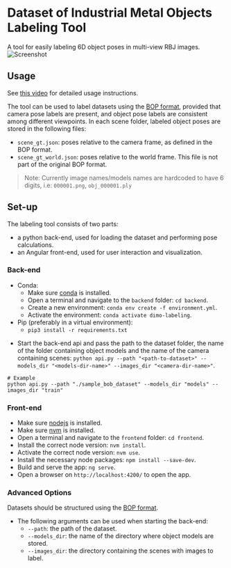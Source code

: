 # Dataset of Industrial Metal Objects Labeling Tool

A tool for easily labeling 6D object poses in multi-view RBJ images. 
![Screenshot](docs/images/screenshot.png)

## Usage

See [this video](https://youtu.be/qvZfD38i7ro) for detailed usage instructions.

The tool can be used to label datasets using the [BOP format](https://github.com/thodan/bop_toolkit/blob/master/docs/bop_datasets_format.md), provided that camera pose labels are present, and object pose labels are consistent among different viewpoints. 
In each scene folder, labeled object poses are stored in the following files:
* `scene_gt.json`: poses relative to the camera frame, as defined in the BOP format.
* `scene_gt_world.json`: poses relative to the world frame. This file is not part of the original BOP format.

> Note: Currently image names/models names are hardcoded to have 6 digits, i.e: `000001.png`, `obj_000001.ply`

## Set-up

The labeling tool consists of two parts:
* a python back-end, used for loading the dataset and performing pose calculations.
* an Angular front-end, used for user interaction and visualization.

### Back-end
- Conda:
  * Make sure [conda](https://docs.conda.io/en/latest/miniconda.html) is installed.
  * Open a terminal and navigate to the `backend` folder: `cd backend`.
  * Create a new environment: `conda env create -f environment.yml`.
  * Activate the environment: `conda activate dimo-labeling`.
- Pip (preferably in a virtual environment):
  * `pip3 install -r requirements.txt`
* Start the back-end api and pass the path to the dataset folder, the name of the folder containing object models and the name of the camera containing scenes: `python api.py --path "<path-to-dataset>" --models_dir "<models-dir-name>" --images_dir "<camera-dir-name>"`.
```shell
# Example
python api.py --path "./sample_bob_dataset" --models_dir "models" --images_dir "train"
```

### Front-end
* Make sure [nodejs](https://nodejs.org/en/download/) is installed.
* Make sure [nvm](https://github.com/nvm-sh/nvm) is installed.
* Open a terminal and navigate to the `frontend` folder: `cd frontend`.
* Install the correct node version: `nvm install`.
* Activate the correct node version: `nvm use`.
* Install the necessary node packages: `npm install --save-dev`.
* Build and serve the app: `ng serve`.
* Open a browser on `http://localhost:4200/` to open the app.

### Advanced Options
Datasets should be structured using the [BOP format](https://github.com/thodan/bop_toolkit/blob/master/docs/bop_datasets_format.md).
* The following arguments can be used when starting the back-end:
  * `--path`: the path of the dataset.
  * `--models_dir`: the name of the directory where object models are stored.
  * `--images_dir`: the directory containing the scenes with images to label.
